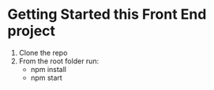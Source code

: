 # Getting Started this Front End project

1. Clone the repo
2. From the root folder run:
    - npm install
    - npm start